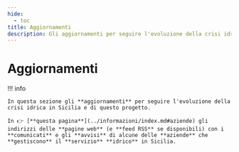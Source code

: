 ```yaml
---
hide:
  - toc
title: Aggiornamenti
description: Gli aggiornamenti per seguire l'evoluzione della crisi idrica in Sicilia e di questo progetto
---
```


# Aggiornamenti

<style> .md-nav__item .md-nav__link--active {    display: none;}</style>

!!! info

    In questa sezione gli **aggiornamenti** per seguire l'evoluzione della crisi idrica in Sicilia e di questo progetto.

    In 👉 [**questa pagina**](../informazioni/index.md#aziende) gli indirizzi delle **pagine web** (e **feed RSS** se disponibili) con i **comunicati** e gli **avvisi** di alcune delle **aziende** che **gestiscono** il **servizio** **idrico** in Sicilia.
